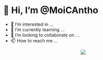 <h1>👋 Hi, I’m @MoiCAntho</h1>

- 👀 I’m interested in ...
- 🌱 I’m currently learning ...
- 💞️ I’m looking to collaborate on ...
- 📫 How to reach me ...


<p align=center> <img src=https://github-readme-stats.vercel.app/api/top-langs/?username=MoiCAntho&layout=compact&theme=dark)](https://github.com/MoiCAntho/github-readme-stats)>
</p>




<!---
MoiCAntho/MoiCAntho is a ✨ special ✨ repository because its `README.md` (this file) appears on your GitHub profile.
You can click the Preview link to take a look at your changes.
--->
